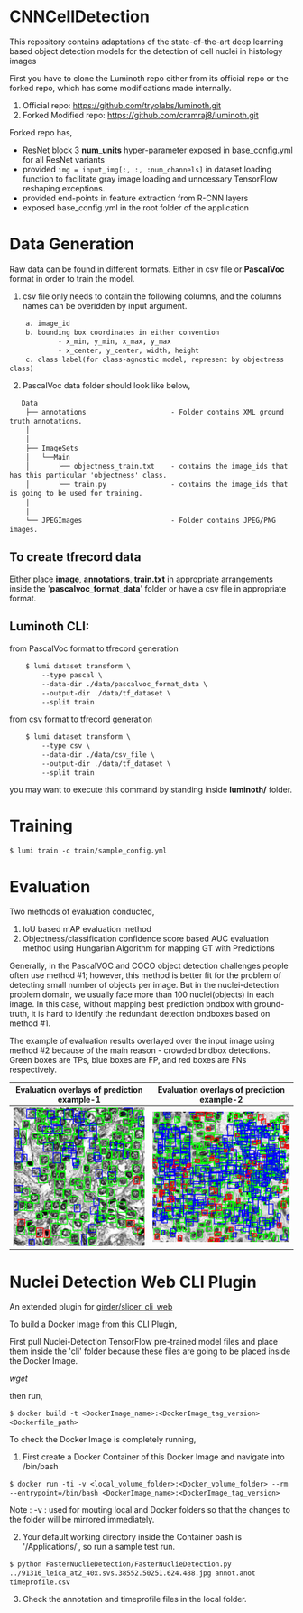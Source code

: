 # CNNCellDetection
This repository contains adaptations of the state-of-the-art deep learning based object detection models for the detection of cell nuclei in histology images




First you have to clone the Luminoth repo either from its official repo or the forked repo, which has some modifications made internally.

1. Official repo: https://github.com/tryolabs/luminoth.git
2. Forked Modified repo: https://github.com/cramraj8/luminoth.git

Forked repo has,

* ResNet block 3 **num_units** hyper-parameter exposed in base_config.yml for all ResNet variants
* provided ```img = input_img[:, :, :num_channels]``` in dataset loading function
 to facilitate gray image loading and unncessary TensorFlow reshaping exceptions.
* provided end-points in feature extraction from R-CNN layers
* exposed base_config.yml in the root folder of the application



# Data Generation


Raw data can be found in different formats. Either in csv file or **PascalVoc** format in order to train the model.

1. csv file only needs to contain the following columns, and the columns names can be overidden by input argument.
```
    a. image_id
    b. bounding box coordinates in either convention
            - x_min, y_min, x_max, y_max
            - x_center, y_center, width, height
    c. class label(for class-agnostic model, represent by objectness class)
```

2. PascalVoc data folder should look like below,



```
   Data
    ├── annotations                     - Folder contains XML ground truth annotations.
    │
    │
    ├── ImageSets
    │   └──Main
    │       ├── objectness_train.txt    - contains the image_ids that has this particular 'objectness' class.
    │       └── train.py                - contains the image_ids that is going to be used for training.
    │
    │
    └── JPEGImages                      - Folder contains JPEG/PNG images.
```





## To create tfrecord data

Either place **image**, **annotations**, **train.txt** in appropriate arrangements inside the '**pascalvoc_format_data**' folder or
have a csv file in appropriate format.



## Luminoth CLI:

from PascalVoc format to tfrecord generation
```
    $ lumi dataset transform \
        --type pascal \
        --data-dir ./data/pascalvoc_format_data \
        --output-dir ./data/tf_dataset \
        --split train
```


from csv format to tfrecord generation
```
    $ lumi dataset transform \
        --type csv \
        --data-dir ./data/csv_file \
        --output-dir ./data/tf_dataset \
        --split train
```


you may want to execute this command by standing inside **luminoth/** folder.








# Training
```
$ lumi train -c train/sample_config.yml
```




# Evaluation

Two methods of evaluation conducted,

1. IoU based mAP evaluation method
2. Objectness/classification confidence score based AUC evaluation method
        using Hungarian Algorithm for mapping GT with Predictions

Generally, in the PascalVOC and COCO object detection challenges people often use method #1; however, this method
is better fit for the problem of detecting small number of objects per image. But in the nuclei-detection problem domain,
we usually face more than 100 nuclei(objects) in each image. In this case, without mapping best prediction bndbox with ground-truth,
it is hard to identify the redundant detection bndboxes based on method #1.

The example of evaluation results overlayed over the input image using method #2 because of the main reason - crowded bndbox detections.
Green boxes are TPs, blue boxes are FP, and red boxes are FNs respectively.

<!-- ![alt text](https://github.com/DigitalSlideArchive/CNNCellDetection/evaluation/ex1-overlay_TCGA-G9-6362-01Z-00-DX1_3.png) -->
<!-- ![Alt text](evaluation/ex1-overlay_TCGA-G9-6362-01Z-00-DX1_3.png=250x250?raw=true "Title") -->

<!-- ![test image size](evaluation/ex1-overlay_TCGA-G9-6362-01Z-00-DX1_3.png){:height="45%" width="44%"}
![test image size](evaluation/ex2-overlay_TCGA-HE-7130-01Z-00-DX1_2.png){:height="45%" width="49%"} -->

<!-- ![alt-text-1](evaluation/ex1-overlay_TCGA-G9-6362-01Z-00-DX1_3.png "title-1") ![alt-text-2](evaluation/ex2-overlay_TCGA-HE-7130-01Z-00-DX1_2.png "title-2") -->

Evaluation overlays of prediction example-1                |  Evaluation overlays of prediction example-2
:-------------------------:|:-------------------------:
![](evaluation/ex1-overlay_TCGA-G9-6362-01Z-00-DX1_3.png)  |  ![](evaluation/ex2-overlay_TCGA-HE-7130-01Z-00-DX1_2.png)





# Nuclei Detection Web CLI Plugin

An extended plugin for [girder/slicer_cli_web](https://github.com/girder/slicer_cli_web)

To build a Docker Image from this CLI Plugin,

First pull Nuclei-Detection TensorFlow pre-trained model files and place them inside the 'cli' folder because these files
are going to be placed inside the Docker Image.

*wget <link>*


then run,

```
$ docker build -t <DockerImage_name>:<DockerImage_tag_version> <Dockerfile_path>
```

To check the Docker Image is completely running,

1. First create a Docker Container of this Docker Image and navigate into /bin/bash
```
$ docker run -ti -v <local_volume_folder>:<Docker_volume_folder> --rm --entrypoint=/bin/bash <DockerImage_name>:<DockerImage_tag_version>
```
  Note : -v : used for mouting local and Docker folders so that the changes to the folder will be mirrored immediately.

2. Your default working directory inside the Container bash is '/Applications/', so run a sample test run.
```
$ python FasterNuclieDetection/FasterNuclieDetection.py ../91316_leica_at2_40x.svs.38552.50251.624.488.jpg annot.anot timeprofile.csv
```
3. Check the annotation and timeprofile files in the local folder.





